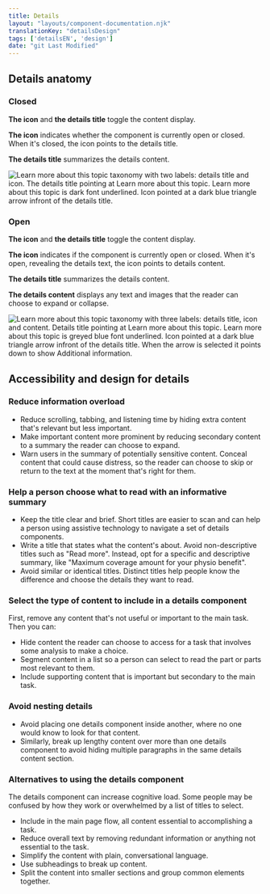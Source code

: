 ```yaml
---
title: Details
layout: "layouts/component-documentation.njk"
translationKey: "detailsDesign"
tags: ['detailsEN', 'design']
date: "git Last Modified"
---
```


## Details anatomy

### Closed

**The icon** and **the details title** toggle the content display.

**The icon** indicates whether the component is currently open or closed.  When it's closed, the icon points to the details title.

**The details title** summarizes the details content.

<img class="b-sm b-gray p-400" src="/images/en/anatomy/gcds-details-anatomy-closed.svg" alt="Learn more about this topic taxonomy with two labels: details title and icon. The details title pointing at Learn more about this topic. Learn more about this topic is dark font underlined. Icon pointed at a dark blue triangle arrow infront of the details title."/>

### Open

**The icon** and **the details title** toggle the content display.

**The icon** indicates if the component is currently open or closed. When it's open, revealing the details text, the icon points to details content.

**The details title** summarizes the details content.

**The details content** displays any text and images that the reader can choose to expand or collapse.

<img class="b-sm b-gray p-400" src="/images/en/anatomy/gcds-details-anatomy-open.svg" alt="Learn more about this topic taxonomy with three labels: details title, icon and content.  Details title pointing at Learn more about this topic. Learn more about this topic is greyed blue font underlined. Icon pointed at a dark blue triangle arrow infront of the details title. When the arrow is selected it points down to show Additional information."/>

## Accessibility and design for details

### Reduce information overload

- Reduce scrolling, tabbing, and listening time by hiding extra content that's relevant but less important.
- Make important content more prominent by reducing secondary content to a summary the reader can choose to expand.
- Warn users in the summary of potentially sensitive content. Conceal content that could cause distress, so the reader can choose to skip or return to the text at the moment that's right for them.

### Help a person choose what to read with an informative summary

- Keep the title clear and brief. Short titles are easier to scan and can help a person using assistive technology to navigate a set of details components.
- Write a title that states what the content's about. Avoid non-descriptive titles such as "Read more". Instead, opt for a specific and descriptive summary, like "Maximum coverage amount for your physio benefit".
- Avoid similar or identical titles. Distinct titles help people know the difference and choose the details they want to read.

### Select the type of content to include in a details component

First, remove any content that's not useful or important to the main task. Then you can:

- Hide content the reader can choose to access for a task that involves some analysis to make a choice.
- Segment content in a list so a person can select to read the part or parts most relevant to them.
- Include supporting content that is important but secondary to the main task.

### Avoid nesting details

- Avoid placing one details component inside another, where no one would know to look for that content.
- Similarly, break up lengthy content over more than one details component to avoid hiding multiple paragraphs in the same details content section.

### Alternatives to using the details component

The details component can increase cognitive load. Some people may be confused by how they work or overwhelmed by a list of titles to select.

- Include in the main page flow, all content essential to accomplishing a task.
- Reduce overall text by removing redundant information or anything not essential to the task.
- Simplify the content with plain, conversational language.
- Use subheadings to break up content.
- Split the content into smaller sections and group common elements together.
